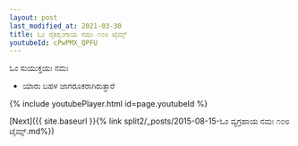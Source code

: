 ```yaml
---
layout: post
last_modified_at: 2021-03-30
title: ಓಂ ನೈಕಶೃಂಗಾಯ ನಮಃ ೧೦೮ ಟೈಮ್ಸ್
youtubeId: cPwPMX_QPFU
---
```

 
 
 ಓಂ ಸುಯುಕ್ತಯಃ ನಮಃ  
 
 -  ಯಾರು ಬಹಳ ಜಾಗರೂಕರಾಗಿರುತ್ತಾರೆ 
 
  
 
  
 
 
 
 
 
 


{% include youtubePlayer.html id=page.youtubeId %}
 
[Next]({{ site.baseurl }}{% link  split2/_posts/2015-08-15-ಓಂ ವ್ಯಗ್ರಹಾಯ ನಮಃ ೧೦೮ ಟೈಮ್ಸ್.md%})
 
